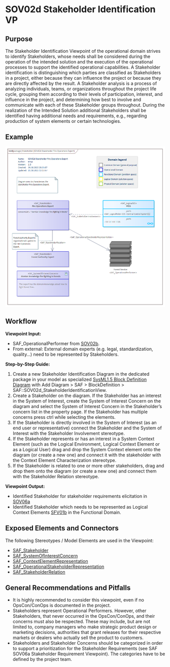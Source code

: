 # SOV02d Stakeholder Identification VP

## Purpose
The Stakeholder Identification Viewpoint of the operational domain strives to identify Stakeholders, whose needs shall be considered during the operation of the intended solution and the execution of the operational processes to support the identified operational capabilities. A Stakeholder identification is distinguishing which parties are classified as Stakeholders in a project, either because they can influence the project or because they are directly affected by the result. A Stakeholder analysis is a process of analyzing individuals, teams, or organizations throughout the project life cycle, grouping them according to their levels of participation, interest, and influence in the project, and determining how best to involve and communicate with each of these Stakeholder groups throughout. During the realization of the Intended Solution additional Stakeholders shall be identified having additional needs and requirements, e.g., regarding production of system elements or certain technologies.

## Example
![SOV02d](../pics/SOV02d-example.png)

## Workflow
**Viewpoint Input:**
* SAF_OperationalPerformer from [SOV02b](Operational-Performer-Viewpoint.md).
* From external: External domain experts (e.g. legal, standardization, quality…) need to be represented by Stakeholders.

**Step-by-Step Guide:**
1.	Create a new Stakeholder Identification Diagram in the dedicated package in your model as specialized [SysML1.5 Block Definition Diagram](https://sparxsystems.com/enterprise_architect_user_guide/16.1/modeling_languages/block_definition_diagrams.html) with Add Diagram > SAF > BlockDefinition > SAF::SOV02d_StakeholderIdentificationView.
2.	Create a Stakeholder on the diagram.
If the Stakeholder has an interest in the System of Interest, create the System of Interest Concern on the diagram and select the System of Interest Concern in the Stakeholder’s concern list in the property page. If the Stakeholder has multiple concerns press ctrl while selecting the elements.
3.	If the Stakeholder is directly involved in the System of Interest (as an end user or representative) connect the Stakeholder and the System of Interest with the Stakeholder Involvement stereotype.
4.	If the Stakeholder represents or has an interest in a System Context Element (such as the Logical Environment, Logical Context Element or as a Logical User) drag and drop the System Context element onto the diagram (or create a new one) and connect it with the stakeholder with the Context Element Characterization stereotype.
5.	If the Stakeholder is related to one or more other stakeholders, drag and drop them onto the diagram (or create a new one) and connect them with the Stakeholder Relation stereotype.

**Viewpoint Output:**
* Identified Stakeholder for stakeholder requirements elicitation in [SOV06a](Stakeholder-Requirements-Viewpoint.md)
* Identified Stakeholder which needs to be represented as Logical Context Elements [SFV01b](System-Context-Definition-Viewpoint.md) in the Functional Domain.

## Exposed Elements and Connectors
The following Stereotypes / Model Elements are used in the Viewpoint:
* [SAF_Stakeholder](https://github.com/GfSE/SAF-Specification/blob/TdSE2023/stereotypes.md#SAF_Stakeholder)
* [SAF_SystemOfInterestConcern](https://github.com/GfSE/SAF-Specification/blob/TdSE2023/stereotypes.md#SAF_SystemOfInterestConcern)
* [SAF_ContextElementRepresentation](https://github.com/GfSE/SAF-Specification/blob/TdSE2023/stereotypes.md#SAF_ContextElementRepresentation)
* [SAF_OperationalStakeholderRepresentation](https://github.com/GfSE/SAF-Specification/blob/TdSE2023/stereotypes.md#SAF_OperationalStakeholderRepresentation)
* [SAF_StakeholderRelation](https://github.com/GfSE/SAF-Specification/blob/TdSE2023/stereotypes.md#SAF_StakeholderRelation)

## General Recommendations and Pitfalls
* It is highly recommended to consider this viewpoint, even if no OpsCon/ConOps is documented in the project.
* Stakeholders represent Operational Performers. However, other Stakeholders, that never occurred in the OpsCon/ConOps, and their concerns must also be respected. These may include, but are not limited to, company managers who make strategic product design or marketing decisions, authorities that grant releases for their respective markets or dealers who actually sell the product to customers.
* Stakeholders and Stakeholder Concerns should be categorized in order to support a prioritization for the Stakeholder Requirements (see SAF SOV06a Stakeholder Requirement Viewpoint). The categories have to be defined by the project team.
